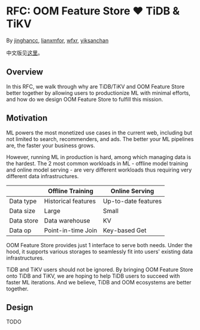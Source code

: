# RFC: OOM Feature Store ❤️ TiDB & TiKV

By [jinghancc](https://github.com/jinghancc), 
[lianxmfor](https://github.com/lianxmfor), 
[wfxr](https://github.com/wfxr), 
[yiksanchan](https://github.com/yiksanchan)

中文版见[这里](./README.md)。

## Overview

In this RFC, we walk through why are TiDB/TiKV and OOM Feature Store better together by allowing users to productionize ML with minimal efforts,
and how do we design OOM Feature Store to fulfill this mission. 

## Motivation

ML powers the most monetized use cases in the current web, including but not limited to search, recommenders, and ads.
The better your ML pipelines are, the faster your business grows.

However, running ML in production is hard, among which managing data is the hardest.
The 2 most common workloads in ML - offline model training and online model serving -
are very different workloads thus requiring very different data infrastructures.

|            | Offline Training    | Online Serving      |
|------------|---------------------|---------------------|
| Data type  | Historical features | Up-to-date features |
| Data size  | Large               | Small               |
| Data store | Data warehouse      | KV                  |
| Data op    | Point-in-time Join  | Key-based Get       |

OOM Feature Store provides just 1 interface to serve both needs.
Under the hood, it supports various storages to seamlessly fit into users' existing data infrastructures.

TiDB and TiKV users should not be ignored. By bringing OOM Feature Store onto TiDB and TiKV, we are hoping to help TiDB users to succeed with faster ML iterations. And we believe, TiDB and OOM ecosystems are better together.

## Design

TODO
